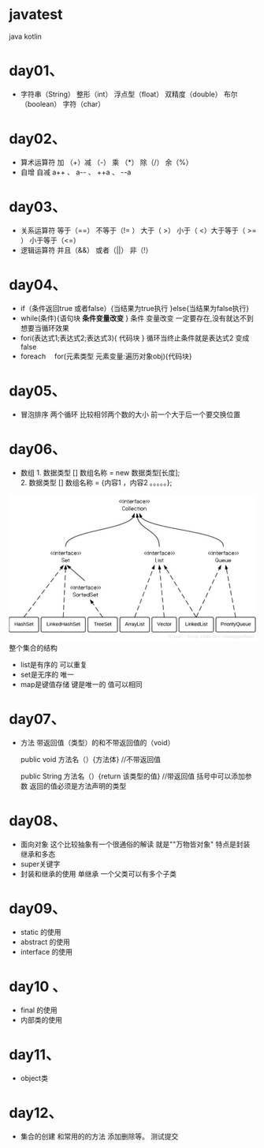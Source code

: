 # javatest
java kotlin  

# day01、

  - 字符串（String） 整形（int） 浮点型（float） 双精度（double） 布尔（boolean） 字符（char）

# day02、
 
  - 算术运算符   加 （+）减 （-） 乘 （*） 除（/） 余（%）
  - 自增 自减   a++ 、 a-- 、  ++a 、 --a
  
# day03、

  - 关系运算符  等于（==）   不等于（!= ） 大于（ >） 小于（ <）大于等于（ >= ） 小于等于（<=）
  - 逻辑运算符  并且（&&）  或者（||）  非（!）
  
# day04、
  - if（条件返回true 或者false）{当结果为true执行 }else{当结果为false执行}
  -  while(条件){语句块  **条件变量改变** }   条件 变量改变 一定要存在,没有就达不到想要当循环效果
  -  fori(表达式1;表达式2;表达式3){ 代码块 }  循环当终止条件就是表达式2 变成false 
  -  foreach 　for(元素类型 元素变量:遍历对象obj){代码块}

# day05、
  - 冒泡排序  两个循环 比较相邻两个数的大小  前一个大于后一个要交换位置
  
# day06、

  - 数组    1.  数据类型 [] 数组名称 = new 数据类型[长度];   
           2.   数据类型 [] 数组名称 = {内容1 ，内容2 。。。。。};


  ![](/20180612094225630.jpeg)整个集合的结构
  
  - list是有序的  可以重复 
  - set是无序的  唯一
  - map是键值存储 键是唯一的  值可以相同
 
# day07、
  - 方法 带返回值（类型）的和不带返回值的（void）   
  
 
    public void 方法名（）{方法体} //不带返回值
  
    public String 方法名（）{return 该类型的值} //带返回值  括号中可以添加参数 返回的值必须是方法声明的类型
    
    
# day08、
  - 面向对象 这个比较抽象有一个很通俗的解读 就是""万物皆对象"   特点是封装 继承和多态 
  - super关键字
  - 封装和继承的使用  单继承 一个父类可以有多个子类
  
  
# day09、
  - static 的使用
  - abstract 的使用  
  - interface 的使用
  
# day10 、
  - final 的使用
  - 内部类的使用 
  
# day11、
  - object类  
  
# day12、
  - 集合的创建 和常用的的方法  添加删除等。  测试提交
    

